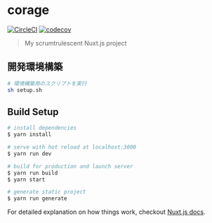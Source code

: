 # corage
[![CircleCI](https://circleci.com/gh/yutanakano/corage/tree/develop.svg?style=svg&circle-token=1820253c54f4169959506b756bbaac07c92563a7)](https://circleci.com/gh/yutanakano/corage/tree/develop)
[![codecov](https://codecov.io/gh/yutanakano/corage/branch/develop/graph/badge.svg?token=PjiDq6TgMh)](https://codecov.io/gh/yutanakano/corage)
> My scrumtrulescent Nuxt.js project

## 開発環境構築

``` sh
# 環境構築用のスクリプトを実行
sh setup.sh
```

## Build Setup

``` bash
# install dependencies
$ yarn install

# serve with hot reload at localhost:3000
$ yarn run dev

# build for production and launch server
$ yarn run build
$ yarn start

# generate static project
$ yarn run generate
```

For detailed explanation on how things work, checkout [Nuxt.js docs](https://nuxtjs.org).
